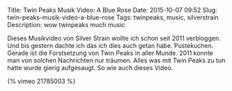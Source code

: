 Title: Twin Peaks Musik Video: A Blue Rose
Date: 2015-10-07 09:52
Slug: twin-peaks-musik-video-a-blue-rose
Tags: twinpeaks, music, silverstrain
Description: wow twinpeaks much music

Dieses Musikvideo von Silver Strain wollte ich schon seit 2011 verbloggen. Und bis gestern dachte ich das ich dies auch getan habe. Pustekuchen. Gerade ist die Forstsetzung von Twin Peaks in aller Munde. 2011 konnte man von solchen Nachrichten nur träumen. Alles was mit Twin Peaks zu tun hatte wurde gierig aufgesaugt. So wie auch dieses Video.

{% vimeo 21785003 %}
